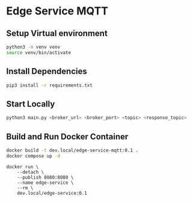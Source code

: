 # Edge Service MQTT

## Setup Virtual environment

```bash
python3 -m venv venv
source venv/bin/activate
```

## Install Dependencies

```bash
pip3 install -r requirements.txt
```

## Start Locally

```bash
python3 main.py <broker_url> <broker_port> <topic> <response_topic>
```

## Build and Run Docker Container

```bash
docker build -t dev.local/edge-service-mqtt:0.1 .
docker compose up -d
```

```
docker run \
    --detach \
    --publish 8080:8080 \
    --name edge-service \
    --rm \
    dev.local/edge-service:0.1
```
